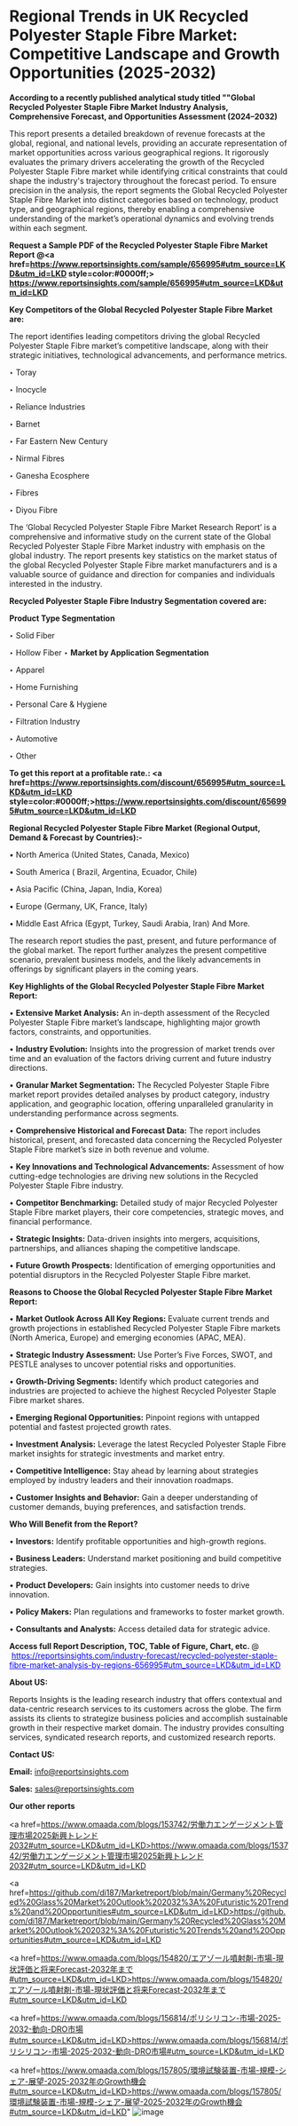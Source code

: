 # Regional Trends in UK Recycled Polyester Staple Fibre Market: Competitive Landscape and Growth Opportunities (2025-2032)

<strong>According to a recently published analytical study titled ""Global Recycled Polyester Staple Fibre Market Industry Analysis, Comprehensive Forecast, and Opportunities Assessment (2024–2032)</strong>

This report presents a detailed breakdown of revenue forecasts at the global, regional, and national levels, providing an accurate representation of market opportunities across various geographical regions. It rigorously evaluates the primary drivers accelerating the growth of the Recycled Polyester Staple Fibre market while identifying critical constraints that could shape the industry's trajectory throughout the forecast period. To ensure precision in the analysis, the report segments the Global Recycled Polyester Staple Fibre Market into distinct categories based on technology, product type, and geographical regions, thereby enabling a comprehensive understanding of the market’s operational dynamics and evolving trends within each segment.

<strong>Request a Sample PDF of the Recycled Polyester Staple Fibre Market Report </strong><strong>@<a href=https://www.reportsinsights.com/sample/656995#utm_source=LKD&utm_id=LKD style=color:#0000ff;> https://www.reportsinsights.com/sample/656995#utm_source=LKD&utm_id=LKD</a></strong></font>

<strong>Key Competitors of the Global Recycled Polyester Staple Fibre Market are:</strong>

The report identifies leading competitors driving the global Recycled Polyester Staple Fibre market’s competitive landscape, along with their strategic initiatives, technological advancements, and performance metrics.

‣ Toray

‣ Inocycle

‣ Reliance Industries

‣ Barnet

‣ Far Eastern New Century

‣ Nirmal Fibres

‣ Ganesha Ecosphere

‣  Fibres

‣ Diyou Fibre

The ‘Global Recycled Polyester Staple Fibre Market Research Report’ is a comprehensive and informative study on the current state of the Global Recycled Polyester Staple Fibre Market industry with emphasis on the global industry. The report presents key statistics on the market status of the global Recycled Polyester Staple Fibre market manufacturers and is a valuable source of guidance and direction for companies and individuals interested in the industry.

<strong>Recycled Polyester Staple Fibre Industry Segmentation covered are:</strong>

<strong>Product Type Segmentation</strong>

‣ Solid Fiber

‣ Hollow Fiber
‣ 
<strong>Market by Application Segmentation</strong>

‣ Apparel

‣ Home Furnishing

‣ Personal Care & Hygiene

‣ Filtration Industry

‣ Automotive

‣ Other

<strong>To get this report at a profitable rate.: <a href=https://www.reportsinsights.com/discount/656995#utm_source=LKD&utm_id=LKD style=color:#0000ff;>https://www.reportsinsights.com/discount/656995#utm_source=LKD&utm_id=LKD</a></strong></font>

<strong>Regional Recycled Polyester Staple Fibre Market (Regional Output, Demand &amp; Forecast by Countries):-</strong>

• North America (United States, Canada, Mexico)

• South America ( Brazil, Argentina, Ecuador, Chile)

• Asia Pacific (China, Japan, India, Korea)

• Europe (Germany, UK, France, Italy)

• Middle East Africa (Egypt, Turkey, Saudi Arabia, Iran) And More.

The research report studies the past, present, and future performance of the global market. The report further analyzes the present competitive scenario, prevalent business models, and the likely advancements in offerings by significant players in the coming years.

<strong>Key Highlights of the Global Recycled Polyester Staple Fibre Market Report:</strong>

• <strong>Extensive Market Analysis:</strong> An in-depth assessment of the Recycled Polyester Staple Fibre market’s landscape, highlighting major growth factors, constraints, and opportunities.

• <strong>Industry Evolution:</strong> Insights into the progression of market trends over time and an evaluation of the factors driving current and future industry directions.

• <strong>Granular Market Segmentation:</strong> The Recycled Polyester Staple Fibre market report provides detailed analyses by product category, industry application, and geographic location, offering unparalleled granularity in understanding performance across segments.

• <strong>Comprehensive Historical and Forecast Data:</strong> The report includes historical, present, and forecasted data concerning the Recycled Polyester Staple Fibre market’s size in both revenue and volume.

• <strong>Key Innovations and Technological Advancements:</strong> Assessment of how cutting-edge technologies are driving new solutions in the Recycled Polyester Staple Fibre industry.

• <strong>Competitor Benchmarking:</strong> Detailed study of major Recycled Polyester Staple Fibre market players, their core competencies, strategic moves, and financial performance.

• <strong>Strategic Insights:</strong> Data-driven insights into mergers, acquisitions, partnerships, and alliances shaping the competitive landscape.

• <strong>Future Growth Prospects:</strong> Identification of emerging opportunities and potential disruptors in the Recycled Polyester Staple Fibre market.

<strong>Reasons to Choose the Global Recycled Polyester Staple Fibre Market Report:</strong>

• <strong>Market Outlook Across All Key Regions:</strong> Evaluate current trends and growth projections in established Recycled Polyester Staple Fibre markets (North America, Europe) and emerging economies (APAC, MEA).

• <strong>Strategic Industry Assessment:</strong> Use Porter’s Five Forces, SWOT, and PESTLE analyses to uncover potential risks and opportunities.

• <strong>Growth-Driving Segments:</strong> Identify which product categories and industries are projected to achieve the highest Recycled Polyester Staple Fibre market shares.

• <strong>Emerging Regional Opportunities:</strong> Pinpoint regions with untapped potential and fastest projected growth rates.

• <strong>Investment Analysis:</strong> Leverage the latest Recycled Polyester Staple Fibre market insights for strategic investments and market entry.

• <strong>Competitive Intelligence:</strong> Stay ahead by learning about strategies employed by industry leaders and their innovation roadmaps.

• <strong>Customer Insights and Behavior:</strong> Gain a deeper understanding of customer demands, buying preferences, and satisfaction trends.

<strong>Who Will Benefit from the Report?</strong>

• <strong>Investors:</strong> Identify profitable opportunities and high-growth regions.

• <strong>Business Leaders:</strong> Understand market positioning and build competitive strategies.

• <strong>Product Developers:</strong> Gain insights into customer needs to drive innovation.

• <strong>Policy Makers:</strong> Plan regulations and frameworks to foster market growth.

• <strong>Consultants and Analysts:</strong> Access detailed data for strategic advice.
</ul>
<strong>Access full Report Description, TOC, Table of Figure, Chart, etc. </strong>@  <a href=https://reportsinsights.com/industry-forecast/recycled-polyester-staple-fibre-market-analysis-by-regions-656995#utm_source=LKD&utm_id=LKD style=color:#0000ff;>https://reportsinsights.com/industry-forecast/recycled-polyester-staple-fibre-market-analysis-by-regions-656995#utm_source=LKD&utm_id=LKD</a></font>

<strong><strong>About US</strong>:</strong>

Reports Insights is the leading research industry that offers contextual and data-centric research services to its customers across the globe. The firm assists its clients to strategize business policies and accomplish sustainable growth in their respective market domain. The industry provides consulting services, syndicated research reports, and customized research reports.

<strong>Contact US:</strong>

<p class=""""><b>Email:</b> <a href=mailto:info@reportsinsights.com>info@reportsinsights.com</a></p>
<p class=""""><b>Sales:</b> <a href=mailto:sales@reportsinsights.com>sales@reportsinsights.com</a></p>

<strong>Our other reports</strong>

<a href=https://www.omaada.com/blogs/153742/労働力エンゲージメント管理市場2025新興トレンド2032#utm_source=LKD&utm_id=LKD>https://www.omaada.com/blogs/153742/労働力エンゲージメント管理市場2025新興トレンド2032#utm_source=LKD&utm_id=LKD</a>

<a href=https://github.com/di187/Marketreport/blob/main/Germany%20Recycled%20Glass%20Market%20Outlook%202032%3A%20Futuristic%20Trends%20and%20Opportunities#utm_source=LKD&utm_id=LKD>https://github.com/di187/Marketreport/blob/main/Germany%20Recycled%20Glass%20Market%20Outlook%202032%3A%20Futuristic%20Trends%20and%20Opportunities#utm_source=LKD&utm_id=LKD</a>

<a href=https://www.omaada.com/blogs/154820/エアゾール噴射剤-市場-現状評価と将来Forecast-2032年まで#utm_source=LKD&utm_id=LKD>https://www.omaada.com/blogs/154820/エアゾール噴射剤-市場-現状評価と将来Forecast-2032年まで#utm_source=LKD&utm_id=LKD</a>

<a href=https://www.omaada.com/blogs/156814/ポリシリコン-市場-2025-2032-動向-DRO市場#utm_source=LKD&utm_id=LKD>https://www.omaada.com/blogs/156814/ポリシリコン-市場-2025-2032-動向-DRO市場#utm_source=LKD&utm_id=LKD</a>

<a href=https://www.omaada.com/blogs/157805/環境試験装置-市場-規模-シェア-展望-2025-2032年のGrowth機会#utm_source=LKD&utm_id=LKD>https://www.omaada.com/blogs/157805/環境試験装置-市場-規模-シェア-展望-2025-2032年のGrowth機会#utm_source=LKD&utm_id=LKD</a>"
![image](https://github.com/user-attachments/assets/9665bc99-ea8e-4126-b930-59f0657298d9)
